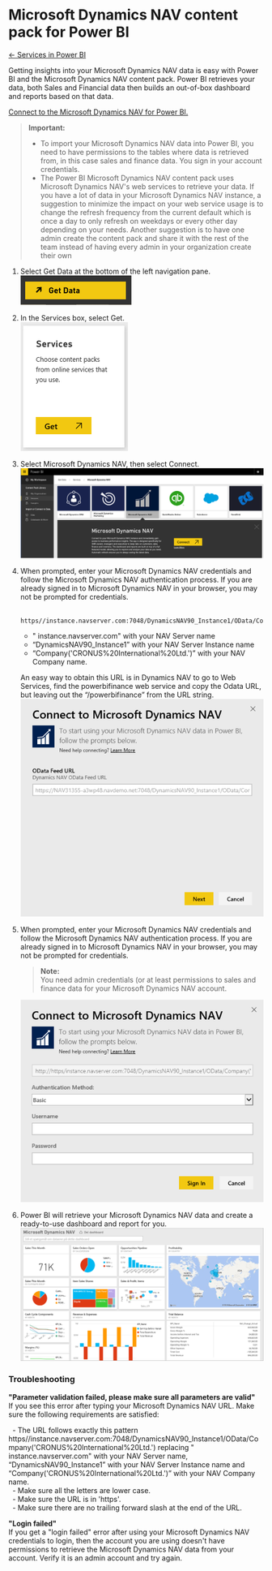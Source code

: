 <properties 
   pageTitle="Microsoft Dynamics NAV content pack for Power BI"
   description="Microsoft Dynamics NAV content pack for Power BI"
   services="powerbi" 
   documentationCenter="" 
   authors="jastru" 
   manager="mblythe" 
   editor=""
   tags=""/>
 
<tags
   ms.service="powerbi"
   ms.devlang="NA"
   ms.topic="article"
   ms.tgt_pltfrm="NA"
   ms.workload="powerbi"
   ms.date="10/16/2015"
   ms.author="jastru"/>

# Microsoft Dynamics NAV content pack for Power BI  
[← Services in Power BI](https://support.powerbi.com/knowledgebase/topics/88770-services-in-power-bi)

Getting insights into your Microsoft Dynamics NAV data is easy with Power BI and the Microsoft Dynamics NAV content pack. Power BI retrieves your data, both Sales and Financial data then builds an out-of-box dashboard and reports based on that data.

[Connect to the Microsoft Dynamics NAV for Power BI.](https://app.powerbi.com/getdata/services/microsoft-dynamics-nav)

>**Important:**  
>- To import your Microsoft Dynamics NAV data into Power BI, you need to have permissions to the tables where data is retrieved from, in this case sales and finance data. You sign in your account credentials.
>- The Power BI Microsoft Dynamics NAV content pack uses Microsoft Dynamics NAV's web services to retrieve your data. If you have a lot of data in your Microsoft Dynamics NAV instance, a suggestion to minimize the impact on your web service usage is to change the refresh frequency from the current default which is once a day to only refresh on weekdays or every other day depending on your needs. Another suggestion is to have one admin create the content pack and share it with the rest of the team instead of having every admin in your organization create their own

1. Select Get Data at the bottom of the left navigation pane.  
![](media/powerbi-content-pack-microsoft-dynamics-nav/getdata.png)

2. In the Services box, select Get.  
![](media/powerbi-content-pack-microsoft-dynamics-nav/services.PNG)

3. Select Microsoft Dynamics NAV, then select Connect.  
![](media/powerbi-content-pack-microsoft-dynamics-nav/getdata1.PNG)

4. When prompted, enter your Microsoft Dynamics NAV credentials and follow the Microsoft Dynamics NAV authentication process. If you are already signed in to Microsoft Dynamics NAV in your browser, you may not be prompted for credentials.

    	https//instance.navserver.com:7048/DynamicsNAV90_Instance1/OData/Company('CRONUS%20International%20Ltd.')
	- " instance.navserver.com" with your NAV Server name
	- “DynamicsNAV90\_Instance1” with your NAV Server Instance name
	- “Company('CRONUS%20International%20Ltd.')” with your NAV Company name.

	An easy way to obtain this URL is in Dynamics NAV to go to Web Services, find the powerbifinance web service and copy the Odata URL, but leaving out the “/powerbifinance” from the URL string.  
	![](media/powerbi-content-pack-microsoft-dynamics-nav/param.PNG)

5. When prompted, enter your Microsoft Dynamics NAV credentials and follow the Microsoft Dynamics NAV authentication process. If you are already signed in to Microsoft Dynamics NAV in your browser, you may not be prompted for credentials.

	>**Note:**  
	>You need admin credentials (or at least permissions to sales and finance data for your Microsoft Dynamics NAV account.  
	
	![](media/powerbi-content-pack-microsoft-dynamics-nav/creds.PNG)

6. Power BI will retrieve your Microsoft Dynamics NAV data and create a ready-to-use dashboard and report for you.   
![](media/powerbi-content-pack-microsoft-dynamics-nav/dashboard.png)

### Troubleshooting  
**"Parameter validation failed, please make sure all parameters are valid"**  
If you see this error after typing your Microsoft Dynamics NAV URL. Make sure the following requirements are satisfied:

  - The URL follows exactly this pattern https//instance.navserver.com:7048/DynamicsNAV90\_Instance1/OData/Company('CRONUS%20International%20Ltd.') replacing " instance.navserver.com" with your NAV Server name, “DynamicsNAV90\_Instance1” with your NAV Server Instance name and “Company('CRONUS%20International%20Ltd.')” with your NAV Company name.  
  - Make sure all the letters are lower case.  
  - Make sure the URL is in 'https'.  
  - Make sure there are no trailing forward slash at the end of the URL.

**"Login failed"**  
If you get a "login failed" error after using your Microsoft Dynamics NAV credentials to login, then the account you are using doesn't have permissions to retrieve the Microsoft Dynamics NAV data from your account. Verify it is an admin account and try again.  
